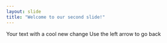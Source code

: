 ```yaml
---
layout: slide
title: "Welcome to our second slide!"
---
```

Your text with a cool new change
Use the left arrow to go back

